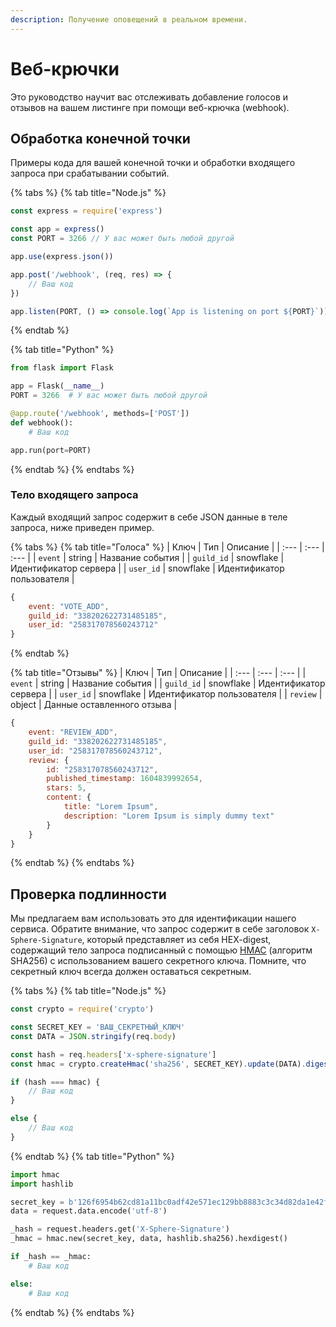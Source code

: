 ```yaml
---
description: Получение оповещений в реальном времени.
---
```


# Веб-крючки

Это руководство научит вас отслеживать добавление голосов и отзывов на вашем листинге при помощи веб-крючка \(webhook\).

## Обработка конечной точки

Примеры кода для вашей конечной точки и обработки входящего запроса при срабатывании событий.

{% tabs %}
{% tab title="Node.js" %}
```javascript
const express = require('express')

const app = express()
const PORT = 3266 // У вас может быть любой другой

app.use(express.json())

app.post('/webhook', (req, res) => {
    // Ваш код
})

app.listen(PORT, () => console.log(`App is listening on port ${PORT}`))
```
{% endtab %}

{% tab title="Python" %}
```python
from flask import Flask

app = Flask(__name__)
PORT = 3266  # У вас может быть любой другой

@app.route('/webhook', methods=['POST'])
def webhook():
    # Ваш код

app.run(port=PORT)
```
{% endtab %}
{% endtabs %}

### Тело входящего запроса

Каждый входящий запрос содержит в себе JSON данные в теле запроса, ниже приведен пример.

{% tabs %}
{% tab title="Голоса" %}
| Ключ | Тип | Описание |
| :--- | :--- | :--- |
| `event` | string | Название события |
| `guild_id` | snowflake | Идентификатор сервера |
| `user_id` | snowflake | Идентификатор пользователя |

```javascript
{
    event: "VOTE_ADD",
    guild_id: "338202622731485185",
    user_id: "258317078560243712"
}
```
{% endtab %}

{% tab title="Отзывы" %}
| Ключ | Тип | Описание |
| :--- | :--- | :--- |
| `event` | string | Название события |
| `guild_id` | snowflake | Идентификатор сервера |
| `user_id` | snowflake | Идентификатор пользователя |
| `review` | object | Данные оставленного отзыва |

```javascript
{
    event: "REVIEW_ADD",
    guild_id: "338202622731485185",
    user_id: "258317078560243712",
    review: {
        id: "258317078560243712",
        published_timestamp: 1604839992654,
        stars: 5,
        content: {
            title: "Lorem Ipsum",
            description: "Lorem Ipsum is simply dummy text"
        }
    }
}
```
{% endtab %}
{% endtabs %}

## Проверка подлинности

Мы предлагаем вам использовать это для идентификации нашего сервиса. Обратите внимание, что запрос содержит в себе заголовок `X-Sphere-Signature`, который представляет из себя HEX-digest, содержащий тело запроса подписанный с помощью [HMAC](https://ru.wikipedia.org/wiki/HMAC) \(алгоритм SHA256\) с использованием вашего секретного ключа. Помните, что секретный ключ всегда должен оставаться секретным.

{% tabs %}
{% tab title="Node.js" %}
```javascript
const crypto = require('crypto')

const SECRET_KEY = 'ВАШ_СЕКРЕТНЫЙ_КЛЮЧ'
const DATA = JSON.stringify(req.body)

const hash = req.headers['x-sphere-signature']
const hmac = crypto.createHmac('sha256', SECRET_KEY).update(DATA).digest('hex')

if (hash === hmac) {
    // Ваш код
}

else {
    // Ваш код
}
```
{% endtab %}
{% tab title="Python" %}
```python
import hmac
import hashlib

secret_key = b'126f6954b62cd81a11bc0adf42e571ec129bb8883c3c34d82da1e42f84a27cab'
data = request.data.encode('utf-8')

_hash = request.headers.get('X-Sphere-Signature')
_hmac = hmac.new(secret_key, data, hashlib.sha256).hexdigest()

if _hash == _hmac:
    # Ваш код

else:
    # Ваш код
```
{% endtab %}
{% endtabs %}

